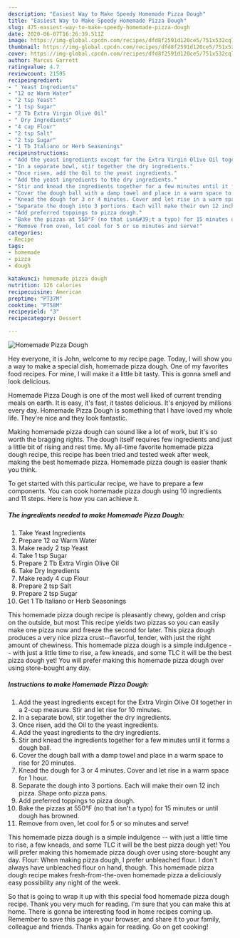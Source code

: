 ```yaml
---
description: "Easiest Way to Make Speedy Homemade Pizza Dough"
title: "Easiest Way to Make Speedy Homemade Pizza Dough"
slug: 475-easiest-way-to-make-speedy-homemade-pizza-dough
date: 2020-06-07T16:26:39.511Z
image: https://img-global.cpcdn.com/recipes/dfd8f2591d120ce5/751x532cq70/homemade-pizza-dough-recipe-main-photo.jpg
thumbnail: https://img-global.cpcdn.com/recipes/dfd8f2591d120ce5/751x532cq70/homemade-pizza-dough-recipe-main-photo.jpg
cover: https://img-global.cpcdn.com/recipes/dfd8f2591d120ce5/751x532cq70/homemade-pizza-dough-recipe-main-photo.jpg
author: Marcus Garrett
ratingvalue: 4.7
reviewcount: 21595
recipeingredient:
- " Yeast Ingredients"
- "12 oz Warm Water"
- "2 tsp Yeast"
- "1 tsp Sugar"
- "2 Tb Extra Virgin Olive Oil"
- " Dry Ingredients"
- "4 cup Flour"
- "2 tsp Salt"
- "2 tsp Sugar"
- "1 Tb Italiano or Herb Seasonings"
recipeinstructions:
- "Add the yeast ingredients except for the Extra Virgin Olive Oil together in a 2-cup measure. Stir and let rise for 10 minutes."
- "In a separate bowl, stir together the dry ingredients."
- "Once risen, add the Oil to the yeast ingredients."
- "Add the yeast ingredients to the dry ingredients."
- "Stir and knead the ingredients together for a few minutes until it forms a dough ball."
- "Cover the dough ball with a damp towel and place in a warm space to rise for 20 minutes."
- "Knead the dough for 3 or 4 minutes. Cover and let rise in a warm space for 1 hour."
- "Separate the dough into 3 portions. Each will make their own 12 inch pizza. Shape onto pizza pans."
- "Add preferred toppings to pizza dough."
- "Bake the pizzas at 550°F (no that isn&#39;t a typo) for 15 minutes or until dough has browned."
- "Remove from oven, let cool for 5 or so minutes and serve!"
categories:
- Recipe
tags:
- homemade
- pizza
- dough

katakunci: homemade pizza dough 
nutrition: 126 calories
recipecuisine: American
preptime: "PT37M"
cooktime: "PT58M"
recipeyield: "3"
recipecategory: Dessert

---
```



![Homemade Pizza Dough](https://img-global.cpcdn.com/recipes/dfd8f2591d120ce5/751x532cq70/homemade-pizza-dough-recipe-main-photo.jpg)

Hey everyone, it is John, welcome to my recipe page. Today, I will show you a way to make a special dish, homemade pizza dough. One of my favorites food recipes. For mine, I will make it a little bit tasty. This is gonna smell and look delicious.

Homemade Pizza Dough is one of the most well liked of current trending meals on earth. It is easy, it's fast, it tastes delicious. It's enjoyed by millions every day. Homemade Pizza Dough is something that I have loved my whole life. They're nice and they look fantastic.

Making homemade pizza dough can sound like a lot of work, but it&#39;s so worth the bragging rights. The dough itself requires few ingredients and just a little bit of rising and rest time. My all-time favorite homemade pizza dough recipe, this recipe has been tried and tested week after week, making the best homemade pizza. Homemade pizza dough is easier thank you think.


To get started with this particular recipe, we have to prepare a few components. You can cook homemade pizza dough using 10 ingredients and 11 steps. Here is how you can achieve it.

<!--inarticleads1-->

##### The ingredients needed to make Homemade Pizza Dough:

1. Take  Yeast Ingredients
1. Prepare 12 oz Warm Water
1. Make ready 2 tsp Yeast
1. Take 1 tsp Sugar
1. Prepare 2 Tb Extra Virgin Olive Oil
1. Take  Dry Ingredients
1. Make ready 4 cup Flour
1. Prepare 2 tsp Salt
1. Prepare 2 tsp Sugar
1. Get 1 Tb Italiano or Herb Seasonings


This homemade pizza dough recipe is pleasantly chewy, golden and crisp on the outside, but most This recipe yields two pizzas so you can easily make one pizza now and freeze the second for later. This pizza dough produces a very nice pizza crust--flavorful, tender, with just the right amount of chewiness. This homemade pizza dough is a simple indulgence -- with just a little time to rise, a few kneads, and some TLC it will be the best pizza dough yet! You will prefer making this homemade pizza dough over using store-bought any day. 

<!--inarticleads2-->

##### Instructions to make Homemade Pizza Dough:

1. Add the yeast ingredients except for the Extra Virgin Olive Oil together in a 2-cup measure. Stir and let rise for 10 minutes.
1. In a separate bowl, stir together the dry ingredients.
1. Once risen, add the Oil to the yeast ingredients.
1. Add the yeast ingredients to the dry ingredients.
1. Stir and knead the ingredients together for a few minutes until it forms a dough ball.
1. Cover the dough ball with a damp towel and place in a warm space to rise for 20 minutes.
1. Knead the dough for 3 or 4 minutes. Cover and let rise in a warm space for 1 hour.
1. Separate the dough into 3 portions. Each will make their own 12 inch pizza. Shape onto pizza pans.
1. Add preferred toppings to pizza dough.
1. Bake the pizzas at 550°F (no that isn&#39;t a typo) for 15 minutes or until dough has browned.
1. Remove from oven, let cool for 5 or so minutes and serve!


This homemade pizza dough is a simple indulgence -- with just a little time to rise, a few kneads, and some TLC it will be the best pizza dough yet! You will prefer making this homemade pizza dough over using store-bought any day. Flour: When making pizza dough, I prefer unbleached flour. I don&#39;t always have unbleached flour on hand, though. This homemade pizza dough recipe makes fresh-from-the-oven homemade pizza a deliciously easy possibility any night of the week. 

So that is going to wrap it up with this special food homemade pizza dough recipe. Thank you very much for reading. I'm sure that you can make this at home. There is gonna be interesting food in home recipes coming up. Remember to save this page in your browser, and share it to your family, colleague and friends. Thanks again for reading. Go on get cooking!
